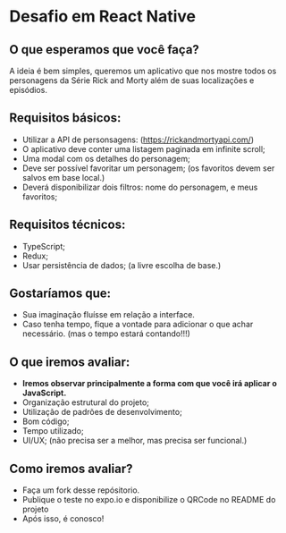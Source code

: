 # Desafio em React Native

## O que esperamos que você faça?
A ideia é bem simples, queremos um aplicativo que nos mostre todos os personagens da Série Rick and Morty além de suas localizações e episódios.

## Requisitos básicos:
- Utilizar a API de personsagens: (https://rickandmortyapi.com/)
- O aplicativo deve conter uma listagem paginada em infinite scroll;
- Uma modal com os detalhes do personagem;
- Deve ser possível favoritar um personagem; (os favoritos devem ser salvos em base local.)
- Deverá disponibilizar dois filtros: nome do personagem, e meus favoritos;

## Requisitos técnicos:
- TypeScript;
- Redux;
- Usar persistência de dados; (a livre escolha de base.)

## Gostaríamos que:
- Sua imaginação fluísse em relação a interface.
- Caso tenha tempo, fique a vontade para adicionar o que achar necessário. (mas o tempo estará contando!!!)

## O que iremos avaliar:
- **Iremos observar principalmente a forma com que você irá aplicar o JavaScript.**
- Organização estrutural do projeto;
- Utilização de padrões de desenvolvimento;
- Bom código;
- Tempo utilizado;
- UI/UX; (não precisa ser a melhor, mas precisa ser funcional.)

## Como iremos avaliar?
- Faça um fork desse repósitorio.
- Publique o teste no expo.io e disponibilize o QRCode no README do projeto
- Após isso, é conosco!
